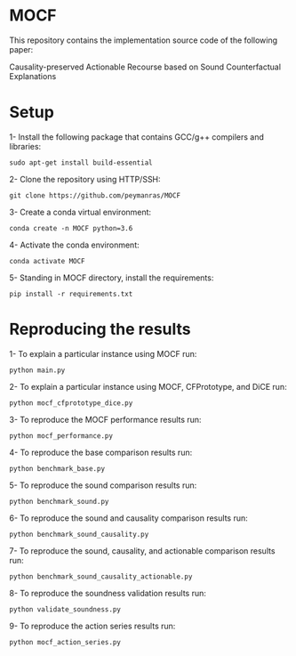 # MOCF

This repository contains the implementation source code of the following paper:

Causality-preserved Actionable Recourse based on Sound Counterfactual Explanations

# Setup
1- Install the following package that contains GCC/g++ compilers and libraries:
```
sudo apt-get install build-essential
```
2- Clone the repository using HTTP/SSH:
```
git clone https://github.com/peymanras/MOCF
```
3- Create a conda virtual environment:
```
conda create -n MOCF python=3.6
```
4- Activate the conda environment: 
```
conda activate MOCF
```
5- Standing in MOCF directory, install the requirements:
```
pip install -r requirements.txt
```

# Reproducing the results
1- To explain a particular instance using MOCF run:
```
python main.py
```
2- To explain a particular instance using MOCF, CFPrototype, and DiCE run:
```
python mocf_cfprototype_dice.py
```
3- To reproduce the MOCF performance results run:
```
python mocf_performance.py
```
4- To reproduce the base comparison results run:
```
python benchmark_base.py
```
5- To reproduce the sound comparison results run:
```
python benchmark_sound.py
```
6- To reproduce the sound and causality comparison results run:
```
python benchmark_sound_causality.py
```
7- To reproduce the sound, causality, and actionable  comparison results run:
```
python benchmark_sound_causality_actionable.py
```
8- To reproduce the soundness validation results run:
```
python validate_soundness.py
```
9- To reproduce the action series results run:
```
python mocf_action_series.py
```
